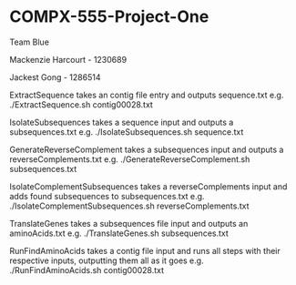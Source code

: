 # COMPX-555-Project-One
Team Blue

Mackenzie Harcourt - 1230689

Jackest Gong - 1286514

ExtractSequence takes an contig file entry and outputs sequence.txt
	e.g. ./ExtractSequence.sh contig00028.txt
	
IsolateSubsequences takes a sequence input and outputs a subsequences.txt
	e.g. ./IsolateSubsequences.sh sequence.txt
	
GenerateReverseComplement takes a subsequences input and outputs a reverseComplements.txt
	e.g. ./GenerateReverseComplement.sh subsequences.txt
	
IsolateComplementSubsequences takes a reverseComplements input and adds found subsequences to subsequences.txt
	e.g. ./IsolateComplementSubsequences.sh reverseComplements.txt
	
TranslateGenes takes a subsequences file input and outputs an aminoAcids.txt
	e.g. ./TranslateGenes.sh subsequences.txt
	
RunFindAminoAcids takes a contig file input and runs all steps with their respective inputs, outputting them all as it goes
	e.g. ./RunFindAminoAcids.sh contig00028.txt
